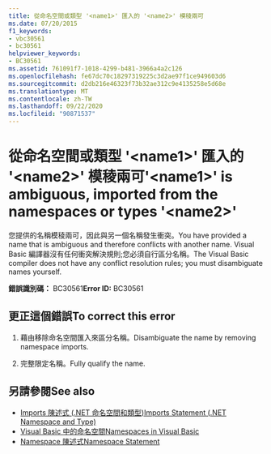 ```yaml
---
title: 從命名空間或類型 '<name1>' 匯入的 '<name2>' 模稜兩可
ms.date: 07/20/2015
f1_keywords:
- vbc30561
- bc30561
helpviewer_keywords:
- BC30561
ms.assetid: 761091f7-1018-4299-b481-3966a4a2c126
ms.openlocfilehash: fe67dc70c18297319225c3d2ae97f1ce949603d6
ms.sourcegitcommit: d2db216e46323f73b32ae312c9e4135258e5d68e
ms.translationtype: MT
ms.contentlocale: zh-TW
ms.lasthandoff: 09/22/2020
ms.locfileid: "90871537"
---
```

# <a name="name1-is-ambiguous-imported-from-the-namespaces-or-types-name2"></a><span data-ttu-id="3c3a7-102">從命名空間或類型 '\<name1>' 匯入的 '\<name2>' 模稜兩可</span><span class="sxs-lookup"><span data-stu-id="3c3a7-102">'\<name1>' is ambiguous, imported from the namespaces or types '\<name2>'</span></span>

<span data-ttu-id="3c3a7-103">您提供的名稱模稜兩可，因此與另一個名稱發生衝突。</span><span class="sxs-lookup"><span data-stu-id="3c3a7-103">You have provided a name that is ambiguous and therefore conflicts with another name.</span></span> <span data-ttu-id="3c3a7-104">Visual Basic 編譯器沒有任何衝突解決規則;您必須自行區分名稱。</span><span class="sxs-lookup"><span data-stu-id="3c3a7-104">The Visual Basic compiler does not have any conflict resolution rules; you must disambiguate names yourself.</span></span>  
  
 <span data-ttu-id="3c3a7-105">**錯誤識別碼：** BC30561</span><span class="sxs-lookup"><span data-stu-id="3c3a7-105">**Error ID:** BC30561</span></span>  
  
## <a name="to-correct-this-error"></a><span data-ttu-id="3c3a7-106">更正這個錯誤</span><span class="sxs-lookup"><span data-stu-id="3c3a7-106">To correct this error</span></span>  
  
1. <span data-ttu-id="3c3a7-107">藉由移除命名空間匯入來區分名稱。</span><span class="sxs-lookup"><span data-stu-id="3c3a7-107">Disambiguate the name by removing namespace imports.</span></span>  
  
2. <span data-ttu-id="3c3a7-108">完整限定名稱。</span><span class="sxs-lookup"><span data-stu-id="3c3a7-108">Fully qualify the name.</span></span>  
  
## <a name="see-also"></a><span data-ttu-id="3c3a7-109">另請參閱</span><span class="sxs-lookup"><span data-stu-id="3c3a7-109">See also</span></span>

- [<span data-ttu-id="3c3a7-110">Imports 陳述式 (.NET 命名空間和類型)</span><span class="sxs-lookup"><span data-stu-id="3c3a7-110">Imports Statement (.NET Namespace and Type)</span></span>](../statements/imports-statement-net-namespace-and-type.md)
- [<span data-ttu-id="3c3a7-111">Visual Basic 中的命名空間</span><span class="sxs-lookup"><span data-stu-id="3c3a7-111">Namespaces in Visual Basic</span></span>](../../programming-guide/program-structure/namespaces.md)
- [<span data-ttu-id="3c3a7-112">Namespace 陳述式</span><span class="sxs-lookup"><span data-stu-id="3c3a7-112">Namespace Statement</span></span>](../statements/namespace-statement.md)

